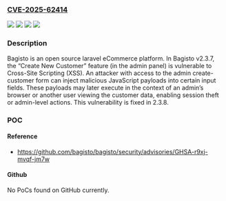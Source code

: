 ### [CVE-2025-62414](https://cve.mitre.org/cgi-bin/cvename.cgi?name=CVE-2025-62414)
![](https://img.shields.io/static/v1?label=Product&message=bagisto&color=blue)
![](https://img.shields.io/static/v1?label=Version&message=%3C%202.3.8%20&color=brightgreen)
![](https://img.shields.io/static/v1?label=Vulnerability&message=CWE-80%3A%20Improper%20Neutralization%20of%20Script-Related%20HTML%20Tags%20in%20a%20Web%20Page%20(Basic%20XSS)&color=brightgreen)
![](https://img.shields.io/static/v1?label=Vulnerability&message=CWE-87%3A%20Improper%20Neutralization%20of%20Alternate%20XSS%20Syntax&color=brightgreen)

### Description

Bagisto is an open source laravel eCommerce platform. In Bagisto v2.3.7, the “Create New Customer” feature (in the admin panel) is vulnerable to Cross-Site Scripting (XSS). An attacker with access to the admin create-customer form can inject malicious JavaScript payloads into certain input fields. These payloads may later execute in the context of an admin’s browser or another user viewing the customer data, enabling session theft or admin-level actions. This vulnerability is fixed in 2.3.8.

### POC

#### Reference
- https://github.com/bagisto/bagisto/security/advisories/GHSA-r9xj-mvqf-jm7w

#### Github
No PoCs found on GitHub currently.

